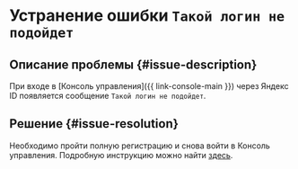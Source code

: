# Устранение ошибки `Такой логин не подойдет`


## Описание проблемы {#issue-description}

При входе в [Консоль управления]({{ link-console-main }}) через Яндекс ID появляется сообщение `Такой логин не подойдет`.

## Решение {#issue-resolution}

Необходимо пройти полную регистрацию и снова войти в Консоль управления. Подробную инструкцию можно найти [здесь](https://yandex.ru/support/id/authorization/lite.html#lite__login-yandex).